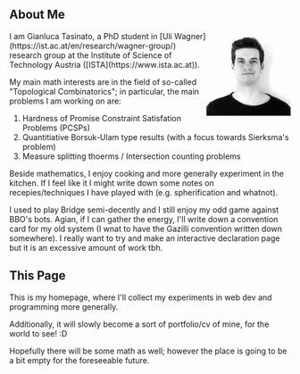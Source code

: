 ## About Me

<img style="float: right; width: 30%" src="assets/images/foto.jpg">
I am Gianluca Tasinato, a PhD student in [Uli Wagner](https://ist.ac.at/en/research/wagner-group/) research group at the Institute of Science of Technology Austria ([ISTA](https://www.ista.ac.at)).

My main math interests are in the field of so-called "Topological Combinatorics"; in particular, the main problems I am working on are:


1. Hardness of Promise Constraint Satisfation Problems (PCSPs)
2. Quantitiative Borsuk-Ulam type results (with a focus towards Sierksma's problem)
3. Measure splitting thoerms / Intersection counting problems


Beside mathematics, I enjoy cooking and more generally experiment in the kitchen. If I feel like it I might write down some notes on recepies/techniques I have played with (e.g. spherification and whatnot).

I used to play Bridge semi-decently and I still enjoy my odd game against BBO's bots. Agian, if I can gather the energy, I'll write down a convention card for my old system (I wnat to have the Gazilli convention written down somewhere). I really want to try and make an interactive declaration page but it is an excessive amount of work tbh.


## This Page
This is my homepage, where I'll collect my experiments in web dev and programming more generally.

Additionally, it will slowly become a sort of portfolio/cv of mine, for the world to see! :D

Hopefully there will be some math as well; however the place is going to be a bit empty for the foreseeable future.
